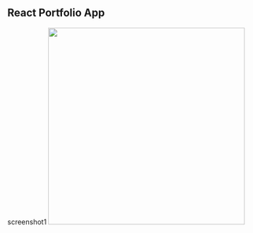 ## React Portfolio App
screenshot1
<img src="https://user-images.githubusercontent.com/25009890/42738728-5faf96ec-8891-11e8-8c39-baae726a2b1d.png" hight="300" width="400">
